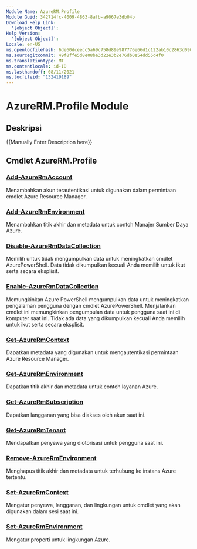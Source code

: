 ```yaml
---
Module Name: AzureRM.Profile
Module Guid: 342714fc-4009-4863-8afb-a9067e3db04b
Download Help Link:
  '[object Object]': 
Help Version:
  '[object Object]': 
Locale: en-US
ms.openlocfilehash: 6de60dceecc5a69c758d89e987776e66d1c122ab10c2863d090da6987346369a
ms.sourcegitcommit: 49f8ffe5d8e08ba3d22e3b2e76db0e54dd55d4f0
ms.translationtype: MT
ms.contentlocale: id-ID
ms.lasthandoff: 08/11/2021
ms.locfileid: "132419189"
---
```

# AzureRM.Profile Module
## Deskripsi
{{Manually Enter Description here}}

## Cmdlet AzureRM.Profile
### [Add-AzureRmAccount](Add-AzureRmAccount.md)
Menambahkan akun terautentikasi untuk digunakan dalam permintaan cmdlet Azure Resource Manager.

### [Add-AzureRmEnvironment](Add-AzureRmEnvironment.md)
Menambahkan titik akhir dan metadata untuk contoh Manajer Sumber Daya Azure.

### [Disable-AzureRmDataCollection](Disable-AzureRmDataCollection.md)
Memilih untuk tidak mengumpulkan data untuk meningkatkan cmdlet AzurePowerShell. Data tidak dikumpulkan kecuali Anda memilih untuk ikut serta secara eksplisit.

### [Enable-AzureRmDataCollection](Enable-AzureRmDataCollection.md)
Memungkinkan Azure PowerShell mengumpulkan data untuk meningkatkan pengalaman pengguna dengan cmdlet AzurePowerShell.
Menjalankan cmdlet ini memungkinkan pengumpulan data untuk pengguna saat ini di komputer saat ini.
Tidak ada data yang dikumpulkan kecuali Anda memilih untuk ikut serta secara eksplisit.

### [Get-AzureRmContext](Get-AzureRmContext.md)
Dapatkan metadata yang digunakan untuk mengautentikasi permintaan Azure Resource Manager.

### [Get-AzureRmEnvironment](Get-AzureRmEnvironment.md)
Dapatkan titik akhir dan metadata untuk contoh layanan Azure.

### [Get-AzureRmSubscription](Get-AzureRmSubscription.md)
Dapatkan langganan yang bisa diakses oleh akun saat ini.

### [Get-AzureRmTenant](Get-AzureRmTenant.md)
Mendapatkan penyewa yang diotorisasi untuk pengguna saat ini.

### [Remove-AzureRmEnvironment](Remove-AzureRmEnvironment.md)
Menghapus titik akhir dan metadata untuk terhubung ke instans Azure tertentu.

### [Set-AzureRmContext](Set-AzureRmContext.md)
Mengatur penyewa, langganan, dan lingkungan untuk cmdlet yang akan digunakan dalam sesi saat ini.

### [Set-AzureRmEnvironment](Set-AzureRmEnvironment.md)
Mengatur properti untuk lingkungan Azure.

